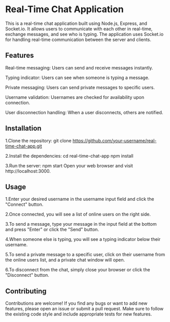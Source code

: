 # Real-Time Chat Application

This is a real-time chat application built using Node.js, Express, and Socket.io. It allows users to communicate with each other in real-time, exchange messages, and see who is typing. The application uses Socket.io for handling real-time communication between the server and clients.

## Features

Real-time messaging: Users can send and receive messages instantly.

Typing indicator: Users can see when someone is typing a message.

Private messaging: Users can send private messages to specific users.

Username validation: Usernames are checked for availability upon connection.

User disconnection handling: When a user disconnects, others are notified.

## Installation
1.Clone the repository:
git clone https://github.com/your-username/real-time-chat-app.git

2.Install the dependencies:
cd real-time-chat-app
npm install

3.Run the server:
npm start
Open your web browser and visit http://localhost:3000.

## Usage
1.Enter your desired username in the username input field and click the "Connect" button.

2.Once connected, you will see a list of online users on the right side.

3.To send a message, type your message in the input field at the bottom and press "Enter" or click the "Send" button.

4.When someone else is typing, you will see a typing indicator below their username.

5.To send a private message to a specific user, click on their username from the online users list, and a private chat window will open.

6.To disconnect from the chat, simply close your browser or click the "Disconnect" button.

## Contributing
Contributions are welcome! If you find any bugs or want to add new features, please open an issue or submit a pull request. Make sure to follow the existing code style and include appropriate tests for new features.


